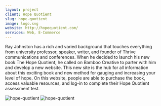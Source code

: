 ```yaml
---
layout: project
client: Hope Quotient
slug: hope-quotient
image: logo.svg 
website: http://hopequotient.com/
services: Web, E-Commerce
---
```


Ray Johnston has a rich and varied background that touches everything from university professor, speaker, writer, and founder of Thrive communications and conferences. When he decided to launch his new book The Hope Quotient, he called on Bamboo Creative to parter with him and develop a new website. This new site is the hub for all information about this exciting book and new method for gauging and increasing your level of hope. On this website, people are able to purchase the book, access valuable resources, and log-in to complete their Hope Quotient assessment test.

![hope-quotient](/images/client-assets/{{page.slug}}/01.jpg)
![hope-quotient](/images/client-assets/{{page.slug}}/02.jpg)